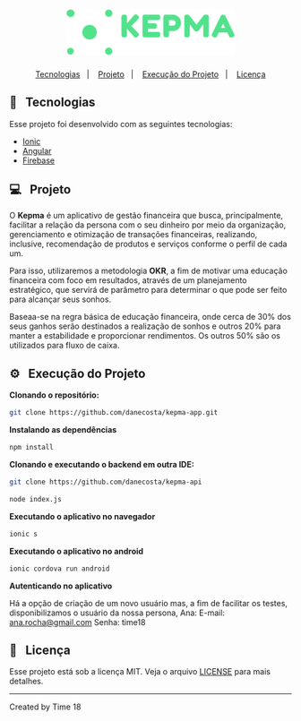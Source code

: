 
<h1 align="center">
    <img alt="Kepma" src="./src/assets/imgs/logo.png" width=300px>
</h1>

<p align="center">
  <a href="#loudspeaker-tecnologias">Tecnologias</a>&nbsp;&nbsp;&nbsp;|&nbsp;&nbsp;&nbsp;
  <a href="#computer-projeto">Projeto</a>&nbsp;&nbsp;&nbsp;|&nbsp;&nbsp;&nbsp;
  <a href="#gear-execução-do-projeto">Execução do Projeto</a>&nbsp;&nbsp;&nbsp;|&nbsp;&nbsp;&nbsp;
  <a href="#memo-licença">Licença</a>
</p>

## :loudspeaker: &nbsp;  Tecnologias

Esse projeto foi desenvolvido com as seguintes tecnologias:

- [Ionic](https://ionicframework.com/)
- [Angular](https://angular.io/)
- [Firebase](https://firebase.google.com/?hl=pt_br)

## 💻 &nbsp; Projeto

O **Kepma** é um aplicativo de gestão financeira que busca, principalmente, facilitar a relação da persona com o seu dinheiro por meio da organização, gerenciamento e otimização de transações financeiras, realizando, inclusive, recomendação de produtos e serviços conforme o perfil de cada um.

Para isso, utilizaremos a metodologia **OKR**, a fim de motivar uma educação financeira com foco em resultados, através de um planejamento estratégico, que servirá de parâmetro para determinar o que pode ser feito para alcançar seus sonhos.

Baseaa-se na regra básica de educação financeira, onde cerca de 30% dos seus ganhos serão destinados a realização de sonhos e outros 20% para manter a estabilidade e proporcionar rendimentos. Os outros 50% são os utilizados para fluxo de caixa.

## :gear: &nbsp;  Execução do Projeto
**Clonando o repositório:**

```bash 
git clone https://github.com/danecosta/kepma-app.git
```

**Instalando as dependências**

```bash 	 
npm install
```

**Clonando e executando o backend em outra IDE:**

```bash 	 
git clone https://github.com/danecosta/kepma-api
```

```bash 	 
node index.js
```

**Executando o aplicativo no navegador**

``` bash
ionic s
```

**Executando o aplicativo no android**

``` bash
ionic cordova run android
```

**Autenticando no aplicativo**

Há a opção de criação de um novo usuário mas, a fim de facilitar os testes, disponibilizamos o usuário da nossa persona, Ana:
E-mail: ana.rocha@gmail.com
Senha: time18


## :memo: &nbsp; Licença

Esse projeto está sob a licença MIT. Veja o arquivo [LICENSE](LICENSE.md) para mais detalhes.

---

Created by Time 18
